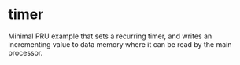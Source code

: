 timer
=====

Minimal PRU example that sets a recurring timer, and writes an incrementing
value to data memory where it can be read by the main processor.

